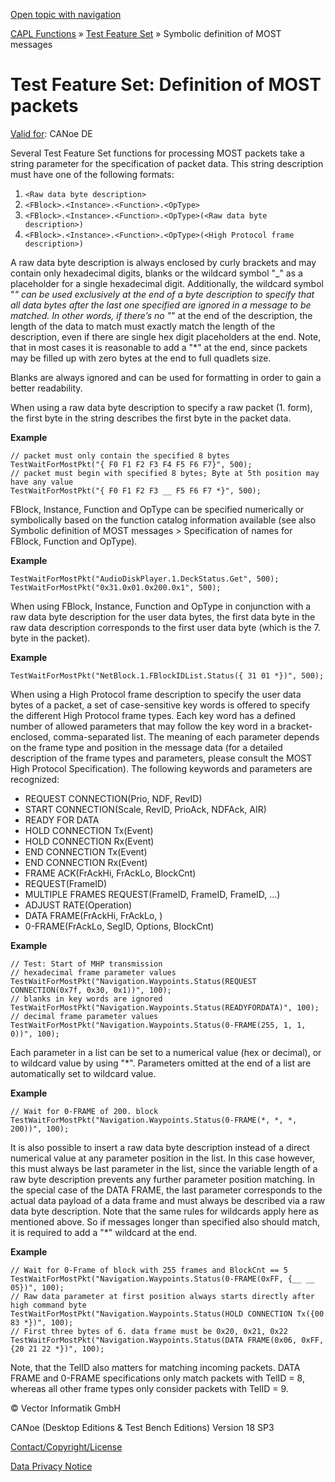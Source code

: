 [Open topic with navigation](../../../../CANoeDEFamily.htm#Topics/CAPLFunctions/Test/CAPLfunctionsTFSMostPacketDefinition.md)

[CAPL Functions](../CAPLfunctions.md) » [Test Feature Set](CAPLfunctionsTFSOverview.md) » Symbolic definition of MOST messages

# Test Feature Set: Definition of MOST packets

[Valid for](../../Shared/FeatureAvailability.md):  CANoe DE

Several Test Feature Set functions for processing MOST packets take a string parameter for the specification of packet data. This string description must have one of the following formats:

1. `<Raw data byte description>`
2. `<FBlock>.<Instance>.<Function>.<OpType>`
3. `<FBlock>.<Instance>.<Function>.<OpType>(<Raw data byte description>)`
4. `<FBlock>.<Instance>.<Function>.<OpType>(<High Protocol frame description>)`

A raw data byte description is always enclosed by curly brackets and may contain only hexadecimal digits, blanks or the wildcard symbol "_" as a placeholder for a single hexadecimal digit. Additionally, the wildcard symbol "*" can be used exclusively at the end of a byte description to specify that all data bytes after the last one specified are ignored in a message to be matched. In other words, if there’s no "*" at the end of the description, the length of the data to match must exactly match the length of the description, even if there are single hex digit placeholders at the end. Note, that in most cases it is reasonable to add a "*" at the end, since packets may be filled up with zero bytes at the end to full quadlets size.

Blanks are always ignored and can be used for formatting in order to gain a better readability.

When using a raw data byte description to specify a raw packet (1. form), the first byte in the string describes the first byte in the packet data.

**Example**

```plaintext
// packet must only contain the specified 8 bytes
TestWaitForMostPkt("{ F0 F1 F2 F3 F4 F5 F6 F7}", 500);
// packet must begin with specified 8 bytes; Byte at 5th position may have any value
TestWaitForMostPkt("{ F0 F1 F2 F3 __ F5 F6 F7 *}", 500);
```

FBlock, Instance, Function and OpType can be specified numerically or symbolically based on the function catalog information available (see also Symbolic definition of MOST messages > Specification of names for FBlock, Function and OpType).

**Example**

```plaintext
TestWaitForMostPkt("AudioDiskPlayer.1.DeckStatus.Get", 500);
TestWaitForMostPkt("0x31.0x01.0x200.0x1", 500);
```

When using FBlock, Instance, Function and OpType in conjunction with a raw data byte description for the user data bytes, the first data byte in the raw data description corresponds to the first user data byte (which is the 7. byte in the packet).

**Example**

```plaintext
TestWaitForMostPkt("NetBlock.1.FBlockIDList.Status({ 31 01 *})", 500);
```

When using a High Protocol frame description to specify the user data bytes of a packet, a set of case-sensitive key words is offered to specify the different High Protocol frame types. Each key word has a defined number of allowed parameters that may follow the key word in a bracket-enclosed, comma-separated list. The meaning of each parameter depends on the frame type and position in the message data (for a detailed description of the frame types and parameters, please consult the MOST High Protocol Specification). The following keywords and parameters are recognized:

- REQUEST CONNECTION(Prio, NDF, RevID)
- START CONNECTION(Scale, RevID, PrioAck, NDFAck, AIR)
- READY FOR DATA
- HOLD CONNECTION Tx(Event)
- HOLD CONNECTION Rx(Event)
- END CONNECTION Tx(Event)
- END CONNECTION Rx(Event)
- FRAME ACK(FrAckHi, FrAckLo, BlockCnt)
- REQUEST(FrameID)
- MULTIPLE FRAMES REQUEST(FrameID, FrameID, FrameID, …)
- ADJUST RATE(Operation)
- DATA FRAME(FrAckHi, FrAckLo, <Raw data byte description>)
- 0-FRAME(FrAckLo, SegID, Options, BlockCnt)

**Example**

```plaintext
// Test: Start of MHP transmission
// hexadecimal frame parameter values
TestWaitForMostPkt("Navigation.Waypoints.Status(REQUEST CONNECTION(0x7f, 0x30, 0x1))", 100);
// blanks in key words are ignored
TestWaitForMostPkt("Navigation.Waypoints.Status(READYFORDATA)", 100);
// decimal frame parameter values
TestWaitForMostPkt("Navigation.Waypoints.Status(0-FRAME(255, 1, 1, 0))", 100);
```

Each parameter in a list can be set to a numerical value (hex or decimal), or to wildcard value by using "*". Parameters omitted at the end of a list are automatically set to wildcard value.

**Example**

```plaintext
// Wait for 0-FRAME of 200. block
TestWaitForMostPkt("Navigation.Waypoints.Status(0-FRAME(*, *, *, 200))", 100);
```

It is also possible to insert a raw data byte description instead of a direct numerical value at any parameter position in the list. In this case however, this must always be last parameter in the list, since the variable length of a raw byte description prevents any further parameter position matching. In the special case of the DATA FRAME, the last parameter corresponds to the actual data payload of a data frame and must always be described via a raw data byte description. Note that the same rules for wildcards apply here as mentioned above. So if messages longer than specified also should match, it is required to add a "*" wildcard at the end.

**Example**

```plaintext
// Wait for 0-Frame of block with 255 frames and BlockCnt == 5
TestWaitForMostPkt("Navigation.Waypoints.Status(0-FRAME(0xFF, {__ __ 05})", 100);
// Raw data parameter at first position always starts directly after high command byte
TestWaitForMostPkt("Navigation.Waypoints.Status(HOLD CONNECTION Tx({00 83 *})", 100);
// First three bytes of 6. data frame must be 0x20, 0x21, 0x22
TestWaitForMostPkt("Navigation.Waypoints.Status(DATA FRAME(0x06, 0xFF, {20 21 22 *})", 100);
```

Note, that the TelID also matters for matching incoming packets. DATA FRAME and 0-FRAME specifications only match packets with TelID = 8, whereas all other frame types only consider packets with TelID = 9.

© Vector Informatik GmbH

CANoe (Desktop Editions & Test Bench Editions) Version 18 SP3

[Contact/Copyright/License](../../Shared/ContactCopyrightLicense.md)

[Data Privacy Notice](https://www.vector.com/int/en/company/get-info/privacy-policy/)